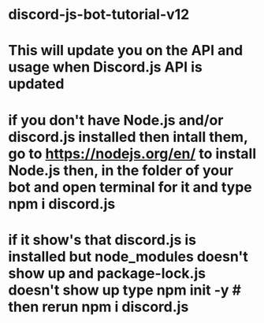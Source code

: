 # discord-js-bot-tutorial-v12

# This will update you on the API and usage when Discord.js API is updated

# if you don't have Node.js and/or discord.js installed then intall them, go to https://nodejs.org/en/ to install Node.js then, in the folder of your bot and open terminal for it and type npm i discord.js

# if it show's that discord.js is installed but node_modules doesn't show up and package-lock.js doesn't show up type npm init -y # then rerun npm i discord.js
